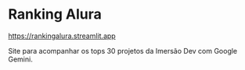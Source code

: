 # Ranking Alura

https://rankingalura.streamlit.app

Site para acompanhar os tops 30 projetos da Imersão Dev com Google Gemini.
